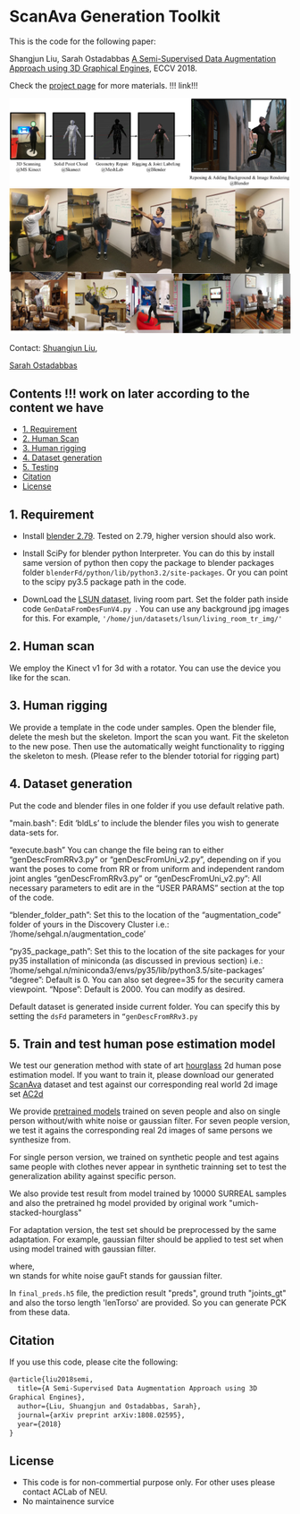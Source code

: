 # ScanAva Generation Toolkit 

This is the code for the following paper:

Shangjun Liu, Sarah Ostadabbas  [A Semi-Supervised Data Augmentation Approach using 3D Graphical Engines](https://arxiv.org/abs/1808.02595), ECCV 2018. 

Check the [project page](http://www.di.ens.fr/willow/research/surreal/) for more materials.  !!! link!!! 

![ScanAva procedure](images/ScanAva.png)
![sample data](images/combinedRealSyn.png)

Contact: 
[Shuangjun Liu](liu.shu@husk.neu.edu),

[Sarah Ostadabbas](ostadabbas@gmail.com)
## Contents  !!! work on later according to the content we have 
* [1. Requirement](#1-requirement)
* [2. Human Scan](#2-Human-scan)
* [3. Human rigging](#3-Human-rigging)
* [4. Dataset generation](#4-Dataset-generation)
* [5. Testing](#5-Train-and-test-human-pose-estimation-model)
* [Citation](#citation)
* [License](#license)

## 1. Requirement 
* Install [blender 2.79](https://www.blender.org/). Tested on 2.79, higher version should also work. 
* Install SciPy for blender python Interpreter. You can do this by install same version of python then copy the package to blender packages folder `blenderFd/python/lib/python3.2/site-packages`. Or you can point to the scipy py3.5 package path in the code. 

* DownLoad the [LSUN dataset](http://lsun.cs.princeton.edu/2017/), living room part. Set the folder path inside code `GenDataFromDesFunV4.py `. You can use any background jpg images for this. 
For example,  `'/home/jun/datasets/lsun/living_room_tr_img/'`

## 2. Human scan 
We employ the Kinect v1 for 3d with a rotator. You can use the device you like for the scan. 

## 3. Human rigging 
We provide a template in the code under samples. Open the blender file, delete the mesh but the skeleton. Import the scan you want. Fit the skeleton to the new pose. Then use the automatically weight functionality to rigging the skeleton to mesh. (Please refer to the blender totorial for rigging part)

## 4. Dataset generation 
Put the code and blender files in one folder if you use default relative path. 

"main.bash":
Edit ‘bldLs’ to include the blender files you wish to generate data-sets for. 

“execute.bash”
You can change the file being ran to either “genDescFromRRv3.py” or “genDescFromUni_v2.py”, depending on if you want the poses to come from RR or from uniform and independent random joint angles
“genDescFromRRv3.py” or “genDescFromUni_v2.py”: All necessary parameters to edit are in the “USER PARAMS” section at the top of the code. 

“blender_folder_path”: Set this to the location of the “augmentation_code” folder of yours in the Discovery Cluster
i.e.: ‘/home/sehgal.n/augmentation_code’ 

“py35_package_path”: Set this to the location of the site packages for your py35 installation of miniconda (as discussed in previous section)
i.e.: ‘/home/sehgal.n/miniconda3/envs/py35/lib/python3.5/site-packages’
“degree”: Default is 0. You can also set degree=35 for the security camera viewpoint. 
“Npose”: Default is 2000. You can modify as desired. 

Default dataset is generated inside current folder. You can specify this by setting the `dsFd` parameters in `“genDescFromRRv3.py`

## 5. Train and test human pose estimation model
We test our generation method with state of art [hourglass](https://github.com/umich-vl/pose-hg-train) 2d human pose estimation model. 
If you want to train it, please download our generated [ScanAva](http://www.coe.neu.edu/Research/AClab/ScanAva/ScanAva.zip) dataset and test against our corresponding real world 2d image set [AC2d](http://www.coe.neu.edu/Research/AClab/ScanAva/AC2d.zip)

We provide [pretrained models](http://www.coe.neu.edu/Research/AClab/ScanAva/ScanAvaModel.zip) trained on seven people and also on single person without/with white noise or gaussian filter. 
For seven people version, we test it agains the corresponding real 2d images of same persons we synthesize from. 

For single person version, we trained on synthetic people and test agains same people with clothes never appear in synthetic trainning set to test the generalization ability against specific person. 

We also provide test result from model trained by 10000 SURREAL samples and also the pretrained hg model provided by original work "umich-stacked-hourglass"

For adaptation version, the test set should be preprocessed by the same adaptation. For example, gaussian filter should be applied to test set when using model trained with gaussian filter. 

where,  
wn stands for white noise 
gauFt stands for gaussian filter. 

In `final_preds.h5` file, the prediction result "preds", ground truth "joints_gt" and also the torso length 'lenTorso' are provided. So you can generate PCK from these data.   


## Citation 
If you use this code, please cite the following:
```
@article{liu2018semi,
  title={A Semi-Supervised Data Augmentation Approach using 3D Graphical Engines},
  author={Liu, Shuangjun and Ostadabbas, Sarah},
  journal={arXiv preprint arXiv:1808.02595},
  year={2018}
}
```


## License 
* This code is for non-commertial purpose only. For other uses please contact ACLab of NEU. 
* No maintainence survice 





